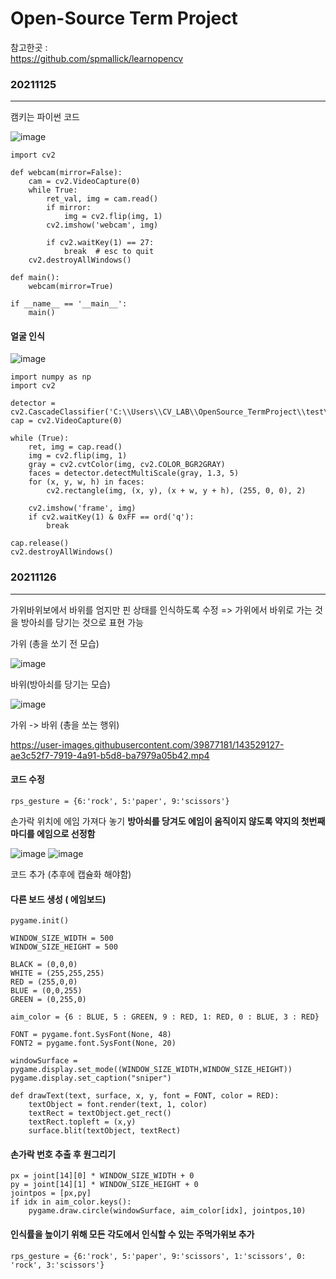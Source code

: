 # Open-Source Term Project

참고한곳 :   
https://github.com/spmallick/learnopencv

### 20211125
----------------------

캠키는 파이썬 코드

![image](https://user-images.githubusercontent.com/39877181/143380941-11fd1985-ae12-46fc-82cf-9069538889c3.png)
```
import cv2

def webcam(mirror=False):
    cam = cv2.VideoCapture(0)
    while True:
        ret_val, img = cam.read()
        if mirror: 
            img = cv2.flip(img, 1)
        cv2.imshow('webcam', img)
        
        if cv2.waitKey(1) == 27: 
            break  # esc to quit
    cv2.destroyAllWindows()

def main():
    webcam(mirror=True)

if __name__ == '__main__':
    main()
```

#### 얼굴 인식

![image](https://user-images.githubusercontent.com/39877181/143382813-d9be22a3-3f7e-469e-bf70-6174a13b3ecf.png)

```
import numpy as np
import cv2
 
detector = cv2.CascadeClassifier('C:\\Users\\CV_LAB\\OpenSource_TermProject\\test\\haarcascade_frontalface_default.xml')
cap = cv2.VideoCapture(0)
 
while (True):
    ret, img = cap.read()
    img = cv2.flip(img, 1)
    gray = cv2.cvtColor(img, cv2.COLOR_BGR2GRAY)
    faces = detector.detectMultiScale(gray, 1.3, 5)
    for (x, y, w, h) in faces:
        cv2.rectangle(img, (x, y), (x + w, y + h), (255, 0, 0), 2)
 
    cv2.imshow('frame', img)
    if cv2.waitKey(1) & 0xFF == ord('q'):
        break
 
cap.release()
cv2.destroyAllWindows()
```



### 20211126
----------------------------
가위바위보에서 바위를 엄지만 핀 상태를 인식하도록 수정
=> 가위에서 바위로 가는 것을 방아쇠를 당기는 것으로 표현 가능

가위 (총을 쏘기 전 모습)

![image](https://user-images.githubusercontent.com/39877181/143528965-c4f51fe2-4d68-48f1-97cb-7ebf58db1b23.png)

바위(방아쇠를 당기는 모습)

![image](https://user-images.githubusercontent.com/39877181/143529010-b7540ab1-5775-49ca-94ca-d0e87417a360.png)

가위 -> 바위 (총을 쏘는 행위)

https://user-images.githubusercontent.com/39877181/143529127-ae3c52f7-7919-4a91-b5d8-ba7979a05b42.mp4

#### 코드 수정
```
rps_gesture = {6:'rock', 5:'paper', 9:'scissors'}
```

손가락 위치에 에임 가져다 놓기   **방아쇠를 당겨도 에임이 움직이지 않도록 약지의 첫번째 마디를 에임으로 선정함**


![image](https://user-images.githubusercontent.com/39877181/143799128-e48c3edd-4922-4486-8d42-1433de4ff7e0.png)
![image](https://user-images.githubusercontent.com/39877181/143799160-65246cd8-0e8f-417d-9f11-9ebe7151e858.png)

코드 추가 (추후에 캡슐화 해야함)

#### 다른 보드 생성 ( 에임보드)
```
pygame.init()

WINDOW_SIZE_WIDTH = 500
WINDOW_SIZE_HEIGHT = 500

BLACK = (0,0,0)
WHITE = (255,255,255)
RED = (255,0,0)
BLUE = (0,0,255)
GREEN = (0,255,0)

aim_color = {6 : BLUE, 5 : GREEN, 9 : RED, 1: RED, 0 : BLUE, 3 : RED}

FONT = pygame.font.SysFont(None, 48)
FONT2 = pygame.font.SysFont(None, 20)

windowSurface = pygame.display.set_mode((WINDOW_SIZE_WIDTH,WINDOW_SIZE_HEIGHT))
pygame.display.set_caption("sniper")

def drawText(text, surface, x, y, font = FONT, color = RED):
    textObject = font.render(text, 1, color)
    textRect = textObject.get_rect()
    textRect.topleft = (x,y)
    surface.blit(textObject, textRect)
```

#### 손가락 번호 추출 후 원그리기
```
px = joint[14][0] * WINDOW_SIZE_WIDTH + 0
py = joint[14][1] * WINDOW_SIZE_HEIGHT + 0
jointpos = [px,py]
if idx in aim_color.keys():
    pygame.draw.circle(windowSurface, aim_color[idx], jointpos,10)
```

#### 인식률을 높이기 위해 모든 각도에서 인식할 수 있는 주먹가위보 추가
```
rps_gesture = {6:'rock', 5:'paper', 9:'scissors', 1:'scissors', 0: 'rock', 3:'scissors'}
```
